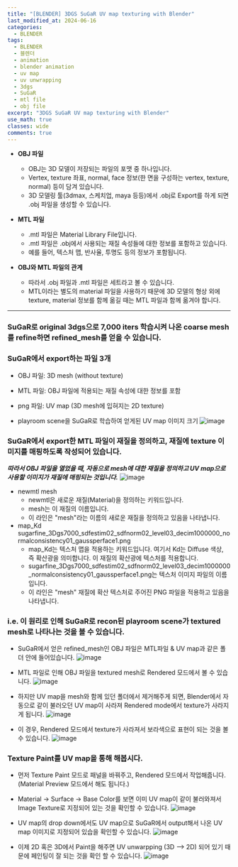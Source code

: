 ```yaml
---
title: "[BLENDER] 3DGS SuGaR UV map texturing with Blender"
last_modified_at: 2024-06-16
categories:
  - BLENDER
tags:
  - BLENDER
  - 블렌더
  - animation
  - blender animation
  - uv map
  - uv unwrapping
  - 3dgs
  - SuGaR
  - mtl file
  - obj file
excerpt: "3DGS SuGaR UV map texturing with Blender"
use_math: true
classes: wide
comments: true
---
```


- **OBJ 파일**
  - OBJ는 3D 모델이 저장되는 파일의 포맷 중 하나입니다.
  - Vertex, texture 좌표, normal, face 정보(한 면을 구성하는 vertex, texture, normal) 등이 담겨 있습니다.
  - 3D 모델링 툴(3dmax, 스케치업, maya 등등)에서 .obj로 Export를 하게 되면 .obj 파일을 생성할 수 있습니다.

- **MTL 파일**
  - .mtl 파일은 Material Library File입니다.
  - .mtl 파일은 .obj에서 사용되는 재질 속성들에 대한 정보를 포함하고 있습니다.
  - 예를 들어, 텍스처 맵, 반사율, 투명도 등의 정보가 포함됩니다.

- **OBJ와 MTL 파일의 관계**
  - 따라서 .obj 파일과 .mtl 파일은 세트라고 볼 수 있습니다.
  - MTL이라는 별도의 material 파일을 사용하기 때문에 3D 모델의 형상 외에 texture, material 정보를 함께 옮길 때는 MTL 파일과 함께 옮겨야 합니다.

------

### SuGaR로 original 3dgs으로 7,000 iters 학습시켜 나온 coarse mesh를 refine하면 refined_mesh를 얻을 수 있습니다.

### SuGaR에서 export하는 파일 3개
- OBJ 파일: 3D mesh (without texture)
- MTL 파일: OBJ 파일에 적용되는 재질 속성에 대한 정보를 포함
- png 파일: UV map (3D mesh에 입혀지는 2D texture)

- playroom scene을 SuGaR로 학습하여 얻게된 UV map 이미지 크기
![image](https://github.com/sandokim/sandokim.github.io/assets/74639652/9bfc0c36-32d4-49fa-adb0-75032eb8bdd1)

### SuGaR에서 export한 MTL 파일이 재질을 정의하고, 재질에 texture 이미지를 매핑하도록 작성되어 있습니다.

***따라서 OBJ 파일을 열었을 때, 자동으로 mesh에 대한 재질을 정의하고 UV map으로 사용할 이미지가 재질에 매핑되는 것입니다.***
![image](https://github.com/sandokim/sandokim.github.io/assets/74639652/fa02da0c-eb70-4de5-bd84-c59a59907817)

- newmtl mesh
  - newmtl은 새로운 재질(Material)을 정의하는 키워드입니다.
  - mesh는 이 재질의 이름입니다.
  - 이 라인은 "mesh"라는 이름의 새로운 재질을 정의하고 있음을 나타냅니다.
- map_Kd sugarfine_3Dgs7000_sdfestim02_sdfnorm02_level03_decim1000000_normalconsistency01_gaussperface1.png
  - map_Kd는 텍스처 맵을 적용하는 키워드입니다. 여기서 Kd는 Diffuse 색상, 즉 확산광을 의미합니다. 이 재질의 확산광에 텍스처를 적용합니다.
  - sugarfine_3Dgs7000_sdfestim02_sdfnorm02_level03_decim1000000_normalconsistency01_gaussperface1.png는 텍스처 이미지 파일의 이름입니다.
  - 이 라인은 "mesh" 재질에 확산 텍스처로 주어진 PNG 파일을 적용하고 있음을 나타냅니다.

### i.e. 이 원리로 인해 SuGaR로 recon된 playroom scene가 textured mesh로 나타나는 것을 볼 수 있습니다.
- SuGaR에서 얻은 refined_mesh인 OBJ 파일은 MTL파일 & UV map과 같은 폴더 안에 들어있습니다.
![image](https://github.com/sandokim/sandokim.github.io/assets/74639652/c036bd0c-aca9-48f4-b363-29aa961cd2f5)

- MTL 파일로 인해 OBJ 파일을 textured mesh로 Rendered 모드에서 볼 수 있습니다.
![image](https://github.com/sandokim/sandokim.github.io/assets/74639652/f914d662-6d2a-4af5-b083-930de935a27e)

- 하지만 UV map을 mesh와 함께 있던 폴더에서 제거해주게 되면, Blender에서 자동으로 같이 불러오던 UV map이 사라져 Rendered mode에서 texture가 사라지게 됩니다.
![image](https://github.com/sandokim/sandokim.github.io/assets/74639652/8129e4f7-3a49-46bd-8f9b-f55a70b821b0)
- 이 경우, Rendered 모드에서 texture가 사라져서 보라색으로 표현이 되는 것을 볼 수 있습니다.
![image](https://github.com/sandokim/sandokim.github.io/assets/74639652/4df0d2ff-692c-4056-bfb8-9fd132c30ab0)

### Texture Paint를 UV map을 통해 해봅시다.

- 먼저 Texture Paint 모드로 패널을 바꿔주고, Rendered 모드에서 작업해줍니다. (Material Preview 모드에서 해도 됩니다.)
- Material -> Surface -> Base Color를 보면 이미 UV map이 같이 불러와져서 Image Texture로 지정되어 있는 것을 확인할 수 있습니다.
![image](https://github.com/sandokim/sandokim.github.io/assets/74639652/8efab586-07ad-4c93-888a-8e8d56be46e0)

- UV map의 drop down에서도 UV map으로 SuGaR에서 output해서 나온 UV map 이미지로 지정되어 있습을 확인할 수 있습니다.
![image](https://github.com/sandokim/sandokim.github.io/assets/74639652/d9b078b2-1b67-4a13-b5a5-1da0a1d22411)


- 이제 2D 혹은 3D에서 Paint을 해주면 UV unwarpping (3D --> 2D) 되어 있기 때문에 페인팅이 잘 되는 것을 확인 할 수 있습니다.
![image](https://github.com/sandokim/sandokim.github.io/assets/74639652/7093b50f-27c6-42e4-b765-82fc21bd8b57)
